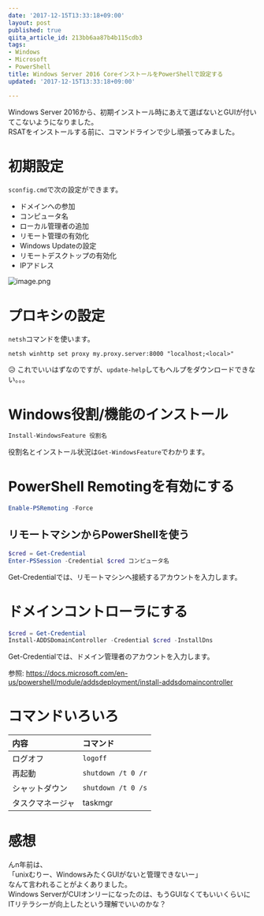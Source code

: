 ```yaml
---
date: '2017-12-15T13:33:18+09:00'
layout: post
published: true
qiita_article_id: 213bb6aa87b4b115cdb3
tags:
- Windows
- Microsoft
- PowerShell
title: Windows Server 2016 CoreインストールをPowerShellで設定する
updated: '2017-12-15T13:33:18+09:00'

---
```

Windows Server 2016から、初期インストール時にあえて選ばないとGUIが付いてこないようになりました。  
RSATをインストールする前に、コマンドラインで少し頑張ってみました。  
  
  
# 初期設定  
  
`sconfig.cmd`で次の設定ができます。  
  
- ドメインへの参加  
- コンピュータ名  
- ローカル管理者の追加  
- リモート管理の有効化  
- Windows Updateの設定  
- リモートデスクトップの有効化  
- IPアドレス  
  
![image.png](/assets/images/23c08fe4-824a-4163-d7f2-dbe19eee3732.png)  
  
  
# プロキシの設定  
  
`netsh`コマンドを使います。  
  
```doscon
netsh winhttp set proxy my.proxy.server:8000 "localhost;<local>"
```  
  
:disappointed_relieved:  これでいいはずなのですが、`update-help`してもヘルプをダウンロードできない。。。  
  
  
# Windows役割/機能のインストール  
  
```powershell
Install-WindowsFeature 役割名
```  
  
役割名とインストール状況は`Get-WindowsFeature`でわかります。  
  
# PowerShell Remotingを有効にする  
  
```powershell
Enable-PSRemoting -Force
```  
  
## リモートマシンからPowerShellを使う  
  
```powershell
$cred = Get-Credential
Enter-PSSession -Credential $cred コンピュータ名
```  
  
Get-Credentialでは、リモートマシンへ接続するアカウントを入力します。  
  
  
# ドメインコントローラにする  
  
```powershell
$cred = Get-Credential
Install-ADDSDomainController -Credential $cred -InstallDns
```  
  
Get-Credentialでは、ドメイン管理者のアカウントを入力します。  
  
参照: https://docs.microsoft.com/en-us/powershell/module/addsdeployment/install-addsdomaincontroller  
  
  
# コマンドいろいろ  
  
| 内容 | コマンド |  
|:--|:--|  
| ログオフ  | `logoff`  |  
| 再起動  | `shutdown /t 0 /r`  |  
| シャットダウン  | `shutdown /t 0 /s`  |  
| タスクマネージャ | taskmgr |  
  
  
# 感想  
  
んn年前は、  
「unixむりー、WindowsみたくGUIがないと管理できないー」  
なんて言われることがよくありました。  
Windows ServerがCUIオンリーになったのは、もうGUIなくてもいいくらいにITリテラシーが向上したという理解でいいのかな？  
  
  
